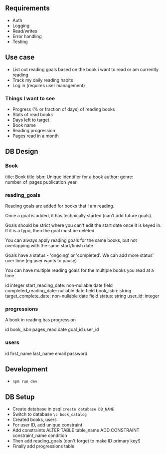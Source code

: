 ## Requirements

-   Auth
-   Logging
-   Read/writes
-   Error handling
-   Testing

## Use case

-   List out reading goals based on the book i want to read or am currently reading
-   Track my daily reading habits
-   Log in (requires user management)

### Things I want to see

-   Progress (% or fraction of days) of reading books
-   Stats of read books
-   Days left to target
-   Book name
-   Reading progression
-   Pages read in a month

## DB Design

### Book

title: Book title
isbn: Unique identifier for a book
author:
genre:
number_of_pages
publication_year

### reading_goals

Reading goals are added for books that I am reading.

Once a goal is added, it has technically started (can't add future goals).

Goals should be strict where you can't edit the start date once it is keyed in. If it is a typo, then the goal must be deleted.

You can always apply reading goals for the same books, but not overlapping with the same start/finish date

Goals have a status - 'ongoing' or 'completed'. We can add more status' over time (eg user wants to pause)

You can have multiple reading goals for the multiple books you read at a time

id integer
start_reading_date: non-nullable date field
completed_reading_date: nullable date field
book_isbn: string
target_complete_date: non-nullable date field
status: string
user_id: integer

### progressions

A book in reading has progression

id
book_isbn
pages_read
date
goal_id
user_id

### users

id
first_name
last_name
email
password

## Development

-   `npm run dev`

## DB Setup

-   Create database in psql `create database DB_NAME`
-   Switch to database `\c book_catalog`
-   Created books, users
-   For user ID, add unique constraint
-   Add constraints ALTER TABLE table_name ADD CONSTRAINT constraint_name condition
-   Then add reading_goals (don't forget to make ID primary key!)
-   Finally add progressions table
